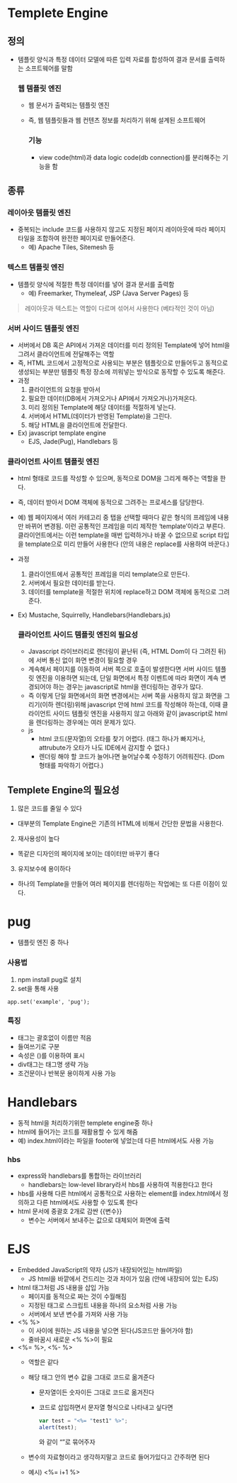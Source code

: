 # Templete Engine

## 정의

- 템플릿 양식과 특정 데이터 모델에 따른 입력 자료를 합성하여 결과 문서를 출력하는 소프트웨어를 말함
    
    ### 웹 템플릿 엔진
    
    - 웹 문서가 출력되는 템플릿 엔진
    - 즉, 웹 템플릿들과 웹 컨텐츠 정보를 처리하기 위해 설계된 소프트웨어
        
        ### 기능
        
        - view code(html)과 data logic code(db connection)를 분리해주는 기능을 함

## 종류

### 레이아웃 템플릿 엔진
- 중복되는 include 코드를 사용하지 않고도 지정된 페이지 레이아웃에 따라 페이지 타일을 조합하여 완전한 페이지로 만들어준다.
    - 예) Apache Tiles, Sitemesh 등

### 텍스트 템플릿 엔진
- 템플릿 양식에 적절한 특정 데이터를 넣어 결과 문서를 출력함
    - 예) Freemarker, Thymeleaf, JSP (Java Server Pages) 등

> 레이아웃과 텍스트는 역할이 다르며 섞어서 사용한다 (베타적인 것이 아님)

### 서버 사이드 템플릿 엔진

- 서버에서 DB 혹은 API에서 가져온 데이터를 미리 정의된 Template에 넣어 html을 그려서 클라이언트에 전달해주는 역할
- 즉, HTML 코드에서 고정적으로 사용되는 부분은 템플릿으로 만들어두고 동적으로 생성되는 부분만 템플릿 특정 장소에 끼워넣는 방식으로 동작할 수 있도록 해준다.
- 과정
    1. 클라이언트의 요청을 받아서
    2. 필요한 데이터(DB에서 가져오거나 API에서 가져오거나)가져온다.
    3. 미리 정의된 Template에 해당 데이터를 적절하게 넣는다.
    4. 서버에서 HTML(데이터가 반영된 Template)을 그린다.
    5. 해당 HTML을 클라이언트에 전달한다.
- Ex) javascript template engine
    - EJS, Jade(Pug), Handlebars 등

### 클라이언트 사이트 템플릿 엔진

- html 형태로 코드를 작성할 수 있으며, 동적으로 DOM을 그리게 해주는 역할을 한다.
- 즉, 데이터 받아서 DOM 객체에 동적으로 그려주는 프로세스를 담당한다.
- 예) 웹 페이지에서 여러 카테고리 중 탭을 선택할 때마다 같은 형식의 프레임에 내용만 바뀌어 변경됨. 이런 공통적인 프레임을 미리 제작한 ‘template’이라고 부른다. 클라이언트에서는 이런 template을 매번 입력하거나 바꿀 수 없으므로 script 타입을 template으로 미리 만들어 사용한다 (안의 내용은 replace를 사용하여 바꾼다.)
- 과정
    
    1) 클라이언트에서 공통적인 프레임을 미리 template으로 만든다.
    2) 서버에서 필요한 데이터를 받는다.
    3) 데이터를 template을 적절한 위치에 replace하고 DOM 객체에 동적으로 그려준다.
    
- Ex) Mustache, Squirrelly, Handlebars(Handlebars.js)
    
    ### 클라이언트 사이드 템플릿 엔진의 필요성
    
    - Javascript 라이브러리로 랜더링이 끝난뒤 (즉, HTML Dom이 다 그려진 뒤)에 서버 통신 없이 화면 변경이 필요할 경우
    - 계속해서 페이지를 이동하여 서버 쪽으로 호출이 발생한다면 서버 사이드 템플릿 엔진을 이용하면 되는데, 단일 화면에서 특정 이벤트에 따라 화면이 계속 변경되어야 하는 경우는 javascript로 html을 렌더링하는 경우가 많다.
    - 즉 이렇게 단일 화면에서의 화면 변경에서는 서버 쪽을 사용하지 않고 화면을 그리기(이하 렌더링)위해 javascript 안에 html 코드를 작성해야 하는데, 이때 클라이언트 사이드 템플릿 엔진을 사용하지 않고 아래와 같이 javascript로 html을 렌더링하는 경우에는 여러 문제가 있다.
    - js
        - html 코드(문자열)의 오타를 찾기 어렵다. (태그 하나가 빠지거나, attrubute가 오타가 나도 IDE에서 감지할 수 없다.)
        - 렌더링 해야 할 코드가 늘어나면 늘어날수록 수정하기 어려워진다. (Dom 형태를 파악하기 어렵다.)

## Templete Engine의 필요성

1. 많은 코드를 줄일 수 있다
- 대부분의 Template Engine은 기존의 HTML에 비해서 간단한 문법을 사용한다.
2. 재사용성이 높다
- 똑같은 디자인의 페이지에 보이는 데이터만 바꾸기 좋다
3. 유지보수에 용이하다
- 하나의 Template을 만들어 여러 페이지를 렌더링하는 작업에는 또 다른 이점이 있다.

# pug
- 템플릿 엔진 중 하나
### 사용법
1. npm install pug로 설치
2. set을 통해 사용
```
app.set('example', 'pug');
```
### 특징
- 태그는 괄호없이 이름만 적음
- 들여쓰기로 구분
- 속성은 ()를 이용하여 표시
- div태그는 태그명 생략 가능
- 조건문이나 반복문 용이하게 사용 가능

# Handlebars
- 동적 html을 처리하기위한 templete engine중 하나
- html에 들어가는 코드를 재활용할 수 있게 해줌
- 예) index.html이라는 파일을 footer에 넣었는데 다른 html에서도 사용 가능
### hbs
- express와 handlebars를 통합하는 라이브러리
  - handlebars는 low-level library라서 hbs를 사용하여 적용한다고 한다
- hbs를 사용해 다른 html에서 공통적으로 사용하는 element를 index.html에서 정의하고 다른 html에서도 사용할 수 있도록 한다
- html 문서에 중괄호 2개로 감싼 {{변수}}
  - 변수는 서버에서 보내주는 값으로 대체되어 화면에 출력

# EJS

- Embedded JavaScript의 약자 (JS가 내장되어있는 html파일)
    - JS html을 바깥에서 건드리는 것과 차이가 있음 (안에 내장되어 있는 EJS)
- html 태그처럼 JS 내용을 삽입 가능
    - 페이지를 동적으로 짜는 것이 수월해짐
    - 지정된 태그로 스크립트 내용을 하나의 요소처럼 사용 가능
    - 서버에서 보낸 변수를 가져와 사용 가능
- <% %>
    - 이 사이에 원하는 JS 내용을 넣으면 된다(JS코드만 들어가야 함)
    - 줄바꿈시 새로운 <% %>이 필요
- <%= %>, <%- %>
    - 역할은 같다
    - 해당 태그 안의 변수 값을 그대로 코드로 옮겨준다
        - 문자열이든 숫자이든 그대로 코드로 옮겨진다
        - 코드로 삽입하면서 문자열 형식으로 나타내고 싶다면
            
            ```jsx
            var test = "<%= "test1" %>";
            alert(test);
            ```
            
            와 같이 “”로 묶어주자
            
    - 변수의 자료형이라고 생각하지말고 코드로 들어가있다고 간주하면 된다
    - 예시) <%= i+1 %>
